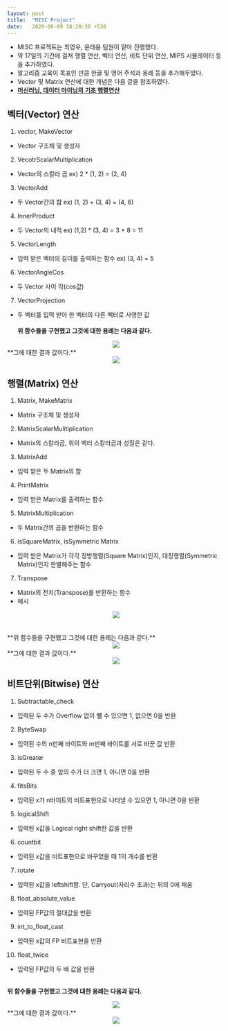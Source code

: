 ```yaml
---
layout: post
title:  "MISC Project"
date:   2020-06-09 18:20:36 +530
---
```


* MISC 프로젝트는 최영우, 윤태웅 팀원이 맡아 진행했다.
* 약 17일의 기간에 걸쳐 행렬 연산, 벡터 연산, 비트 단위 연산, MIPS 시뮬레이터 등을 추가하였다.
* 알고리즘 교육이 목표인 만큼 한글 및 영어 주석과 용례 등을 추가해두었다.
* Vector 및 Matrix 연산에 대한 개념은 다음 글을 참조하였다.
* **[머신러닝, 데이터 마이닝의 기초 행렬연산](https://ratsgo.github.io/linear%20algebra/2017/03/14/operations/)**

## 벡터(Vector) 연산
1. vector, MakeVector
 * Vector 구조체 및 생성자
2. VecotrScalarMultiplication
 * Vector의 스칼라 곱 ex) 2 * (1, 2) = (2, 4)
3. VectorAdd
 * 두 Vector간의 합 ex) (1, 2) + (3, 4) = (4, 6)
4. InnerProduct 
 * 두 Vector의 내적 ex) (1,2) * (3, 4) = 3 + 8 = 11
5. VectorLength
 * 입력 받은 벡터의 길이를 출력하는 함수 ex) (3, 4) = 5
6. VectorAngleCos
 * 두 Vector 사이 각(cos값)
7. VectorProjection
 * 두 벡터를 입력 받아 한 벡터의 다른 벡터로 사영한 값<br><br>
  **위 함수들을 구현했고 그것에 대한 용례는 다음과 같다.**<br>
<center>
 <img src = "https://20-1-skku-oss.github.io/2020-1-OSS-4/images/Vector_example.JPG">
</center>
  **그에 대한 결과 값이다.**<br>
<center>
 <img src = "https://20-1-skku-oss.github.io/2020-1-OSS-4/images/Vector_result.JPG">
</center>

## 행렬(Matrix) 연산
1. Matrix, MakeMatrix
 * Matrix 구조체 및 생성자
2. MatrixScalarMulitiplication
 * Matrix의 스칼라곱, 위의 벡터 스칼라곱과 성질은 같다.
3. MatrixAdd
 * 입력 받은 두 Matrix의 합
4. PrintMatrix
 * 입력 받은 Matrix를 출력하는 함수
5. MatrixMultiplication
 * 두 Matrix간의 곱을 반환하는 함수
6. isSquareMatrix, isSymmetric Matrix
 * 입력 받은 Matrix가 각각 정방행렬(Square Matrix)인지, 대칭행렬(Symmetric Matrix)인지 판별해주는 함수
7. Transpose
 * Matrix의 전치(Transpose)를 반환하는 함수
 * 예시
 <center>
 <img src = "https://20-1-skku-oss.github.io/2020-1-OSS-4/images/Transpose_result.JPG">
 </center>
<br><br>
  **위 함수들을 구현했고 그것에 대한 용례는 다음과 같다.**<br>
<center>
 <img src = "https://20-1-skku-oss.github.io/2020-1-OSS-4/images/Matrix_example.JPG">
</center>
  **그에 대한 결과 값이다.**<br>
<center>
 <img src = "https://20-1-skku-oss.github.io/2020-1-OSS-4/images/Matrix_result.JPG">
</center>

## 비트단위(Bitwise) 연산
1. Subtractable_check
 * 입력된 두 수가 Overflow 없이 뺄 수 있으면 1, 없으면 0을 반환
2. ByteSwap
 * 입력된 수의 n번째 바이트와 m번째 바이트를 서로 바꾼 값 반환
3. isGreater
 * 입력된 두 수 중 앞의 수가 더 크면 1, 아니면 0을 반환
4. fitsBits
 * 입력된 x가 n바이트의 비트표현으로 나타낼 수 있으면 1, 아니면 0을 반환
5. logicalShift
 * 입력된 x값을 Logical right shift한 값을 반환
6. countbit
 * 입력된 x값을 비트표현으로 바꾸었을 때 1의 개수를 반환
7. rotate
 * 입력된 x값을 leftshift함. 단, Carryout(자리수 초과)는 뒤의 0에 채움
8. float_absolute_value
 * 입력된 FP값의 절대값을 반환
9. int_to_float_cast
 * 입력된 x값의 FP 비트표현을 반환
10. float_twice
 * 입력된 FP값의 두 배 값을 반환<br><br>

   
  **위 함수들을 구현했고 그것에 대한 용례는 다음과 같다.**<br>
<center>
 <img src = "https://20-1-skku-oss.github.io/2020-1-OSS-4/images/Bitwise_example.JPG">
</center>
  **그에 대한 결과 값이다.**<br>
<center>
 <img src = "https://20-1-skku-oss.github.io/2020-1-OSS-4/images/Bitwise_result.JPG">
</center>
